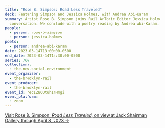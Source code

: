 ```yaml
---
title: "Rose B. Simpson: Road Less Traveled"
deck: Featuring Simpson and Jessica Holmes, with Andrea Abi-Karam
summary: Artist Rose B. Simpson joins Rail ArTonic Editor Jessica Holmes for a
  conversation. We conclude with a poetry reading by Andrea Abi-Karam.
people:
  - person: rose-b-simpson
  - person: jessica-holmes
poets:
  - person: andrea-abi-karam
date: 2023-03-14T13:00:00-0500
end_date: 2023-03-14T14:30:00-0500
series: 766
collections:
  - the-new-social-environment
event_organizer:
  - the-brooklyn-rail
event_producer:
  - the-brooklyn-rail
event_id: recIZBOUtuhIYHmgi
event_platform:
  - zoom
---
```

[V﻿isit Rose B. Simpson: *Road Less Traveled*, on view at Jack Shainman Gallery through April 8, 2023 →](https://jackshainman.com/exhibitions/rbs-roadlesstraveled-2023)
